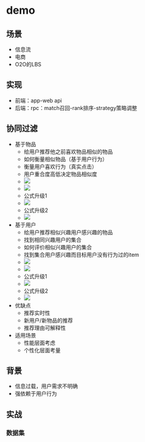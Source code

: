 # demo

## 场景
+ 信息流
+	电商
+ O2O的LBS

## 实现
+ 前端：app-web api
+ 后端：rpc：match召回-rank排序-strategy策略调整


## 协同过滤
+ 基于物品
	+ 给用户推荐他之前喜欢物品相似的物品
	+	如何衡量相似物品（基于用户行为）
	+	衡量用户喜欢行为（真实点击）
	+	用户重合度高低决定物品相似度
	+	![](https://i.imgur.com/aYXEwkQ.png)
	+	![](https://i.imgur.com/xuUW20A.png)
	+	公式升级1
	+	![](https://i.imgur.com/urkkLEG.png)
	+	公式升级2
	+	![](https://i.imgur.com/mQWVxFc.png)
+ 基于用户
	+	给用户推荐相似兴趣用户感兴趣的物品
	+	找到相同兴趣用户的集合
	+	如何评价相似兴趣用户的集合
	+	找到集合用户感兴趣而目标用户没有行为过的item
	+	![](https://i.imgur.com/magN2IQ.png)
	+	![](https://i.imgur.com/x1qaMfz.png)
	+	公式升级1
	+	![](https://i.imgur.com/M6INPCa.png)
	+	公式升级2
	+	![](https://i.imgur.com/tTtePUs.png)
+	优缺点
	+	推荐实时性
	+	新用户/新物品的推荐
	+	推荐理由可解释性
+	适用场景
	+	性能层面考虑
	+	个性化层面考量
			

## 背景
+ 信息过载，用户需求不明确
+ 强依赖于用户行为

## 实战
### 数据集